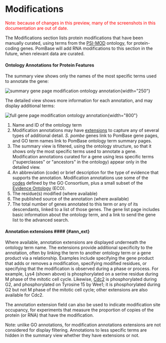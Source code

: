 # Modifications

<div style="color: red">
  Note: because of changes in this preview, many of the screenshots in
  this documentation are out of date.
</div>

The Modifications section lists protein modifications that have been
manually curated, using terms from the
[PSI-MOD](http://www.psidev.info/MOD) ontology, for protein-coding
genes. PomBase will add RNA modifications to this section in the
future, when relevant data are curated.

#### Ontology Annotations for Protein Features ####

The summary view shows only the names of the most specific terms used to annotate the gene:

![summary gene page modification ontology annotation](assets/gene_page_modification_summary.png "Protein modifications"){width="250"}

The detailed view shows more information for each annotation, and may display additional terms:

![full gene page modification ontology annotation](assets/gene_page_modification_full.png "Protein modifications"){width="800"}

1.  Name and ID of the ontology term
2.  Modification annotations may have [extensions](#ann_ext) to capture
    any of several types of additional detail. *S. pombe* genes link to
    PomBase gene pages, and GO term names link to PomBase ontology term
    summary pages.
3.  The summary view is filtered, using the ontology structure, so
    that it shows only the most specific terms used to annotate a
    gene. Modification annotations curated for a gene using less
    specific terms ("superclasses" or "ancestors" in the ontology)
    appear only in the detailed view.
4.  An abbreviation (code) or brief description for the type of
    evidence that supports the annotation. Modification annotations
    use some of the
    [codes](http://www.geneontology.org/page/guide-go-evidence-codes)
    defined by the GO Consortium, plus a small subset of the [Evidence
    Ontology](http://www.evidenceontology.org/) (ECO).
5.  The residue(s) modified (where available)
6.  The published source of the annotation (where available)
7.  The total number of genes annotated to this term or any of its
    descendants, linked to a list of those genes. The gene list page
    includes basic information about the ontology term, and a link to
    send the gene list to the advanced search.

#### Annotation extensions #### {#ann_ext}

Where available, annotation extensions are displayed underneath the
ontology term name. The extensions provide additional specificity to
the annotation, often by linking the term to another ontology term or
a gene product via a relationship. Examples include specifying the
gene product that adds or removes a modification, specifying modified
residues, or specifying that the modification is observed during a
phase or process.  For example, Lys4 (shown above) is phosphorylated
on a serine residue during M phase of the mitotic cell
cycle. Likewise, [Cdc2](/gene/SPBC11B10.09) is phosphorylated during
G2, and phosphorylated on Tyrosine 15 by Wee1; it is phosphorylated
during G2 but not M phase of the mitotic cell cycle; other extensions
are also available for Cdc2.

The annotation extension field can also be used to indicate modification
site occupancy, for experiments that measure the proportion of copies of
the protein (or RNA) that have the modification.

Note: unlike GO annotations, for modification annotations extensions
are not considered for display filtering. Annotations to less specific
terms are hidden in the summary view whether they have extensions or
not.